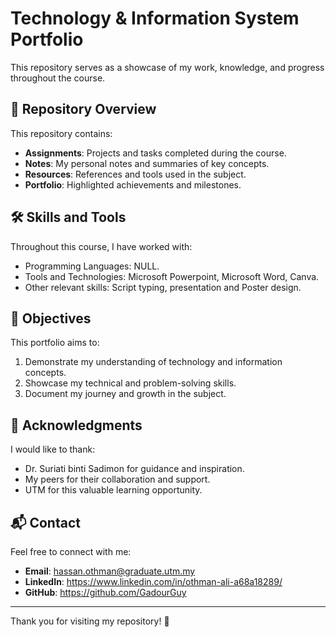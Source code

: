 # Technology & Information System Portfolio

This repository serves as a showcase of my work, knowledge, and progress throughout the course.

## 📂 Repository Overview
This repository contains:
- **Assignments**: Projects and tasks completed during the course.
- **Notes**: My personal notes and summaries of key concepts.
- **Resources**: References and tools used in the subject.
- **Portfolio**: Highlighted achievements and milestones.

## 🛠️ Skills and Tools
Throughout this course, I have worked with:
- Programming Languages: NULL.
- Tools and Technologies: Microsoft Powerpoint, Microsoft Word, Canva.
- Other relevant skills: Script typing, presentation and Poster design.

## 📜 Objectives
This portfolio aims to:
1. Demonstrate my understanding of technology and information concepts.
2. Showcase my technical and problem-solving skills.
3. Document my journey and growth in the subject.

## 🤝 Acknowledgments
I would like to thank:
- Dr. Suriati binti Sadimon for guidance and inspiration.
- My peers for their collaboration and support.
- UTM for this valuable learning opportunity.

## 📬 Contact
Feel free to connect with me:
- **Email**: hassan.othman@graduate.utm.my
- **LinkedIn**: https://www.linkedin.com/in/othman-ali-a68a18289/
- **GitHub**: https://github.com/GadourGuy

---
Thank you for visiting my repository! 🙌
